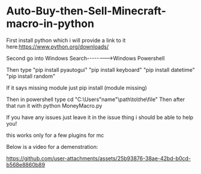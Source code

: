 # Auto-Buy-then-Sell-Minecraft-macro-in-python


First install python which i will provide a link to it here:https://www.python.org/downloads/

Second go into Windows Search-------->Windows Powershell

Then type "pip install pyautogui" "pip install keyboard" "pip install datetime" "pip install random"

If it says missing module just pip install (module missing)

Then in powershell type cd "C:\Users\"name"\path\to\the\file"
Then after that run it with python MoneyMacro.py

If you have any issues just leave it in the issue thing i should be able to help you!


this works only for a few plugins for mc

Below is a video for a demenstration:





https://github.com/user-attachments/assets/25b93876-38ae-42bd-b0cd-b568e8860b89

